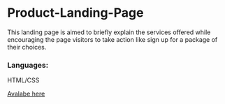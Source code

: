 # Product-Landing-Page

This landing page is aimed to briefly explain the services offered while encouraging the page visitors to take action like sign up for a package of their choices. 
### Languages:
HTML/CSS

<a href="https://codepen.io/peterndumba/full/pmwmMG"> Avalabe here </a>
